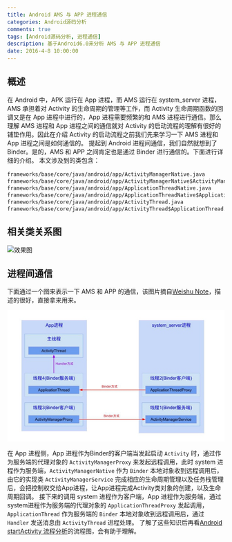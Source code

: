 ```yaml
---
title: Android AMS 与 APP 进程通信
categories: Android源码分析
comments: true
tags: [Android源码分析, 进程通信]
description: 基于Android6.0来分析 AMS 与 APP 进程通信
date: 2016-4-8 10:00:00
---
```


## 概述

在 Android 中，APK 运行在 App 进程，而 AMS 运行在 system_server 进程，AMS 承担着对 Activity 的生命周期的管理等工作，而 Activity 生命周期函数的回调又是在 App 进程中进行的，App 进程需要频繁的和 AMS 进程进行通信。那么理解 AMS 进程和 App 进程之间的通信就对 Activity 的启动流程的理解有很好的铺垫作用。因此在介绍 Activity 的启动流程之前我们先来学习一下 AMS 进程和 App 进程之间是如何通信的。
提起到 Android 进程间通信，我们自然就想到了 Binder。是的，AMS 和 APP 之间肯定也是通过 Binder 进行通信的。下面进行详细的介绍。
本文涉及到的类包含：

```
frameworks/base/core/java/android/app/ActivityManagerNative.java
frameworks/base/core/java/android/app/ActivityManagerNative$ActivityManagerProxy.java
frameworks/base/core/java/android/app/ApplicationThreadNative.java
frameworks/base/core/java/android/app/ApplicationThreadNative$ApplicationThreadProxy.java
frameworks/base/core/java/android/app/ActivityThread.java
frameworks/base/core/java/android/app/ActivityThread$ApplicationThread.java
```

## 相关类关系图

![效果图](http://www.plantuml.com/plantuml/svg/ZPBFJi904CRlynGJZYPWl6hJ13mO3X0Ik9EbZBgnR9lT3P4eneidEHZ3IKmCDww6Yv54NiQc-1OMsigVjeRRPFStCzzyCmskRS9SiL97xtc0nLeDV-vVlkTZV_JXFKpzzvat-ig1kkB2PP9rqBAPKdW3Y2L7jacUEhOZ3KFrbAPEKv7iaZHDh1CxaqHYbsEkstIbOv5I0LLX5oGqWpu224SJCeNL8p1Qfc4j-UEu39guc3yjnWFlTU9FP_xiRJ4V-PD7D0vN89eRIL7LpHplS-WF9uaS4crSzWNWGfCyPnPXkHo74CvQuYBGlqaKBSsxNFSgJ0IjjhzSr-OMqzmHZKj9h0sifRHabewSIm3L8EuIueuta87Nf7FTmuJXMNXctUqHwa4P7kZFhBkDHvhtf6F9_-d8KBiwjBkKiJh1KnYUG1_AuOxGk2qKudtzFUNpwVAtYVIr0ApF8QoUM7uII9m0x2Q5P9fD-w6Hk6IhY4uzcltnUFQChQSu6jqFP5rtkiVh3f6SWpJg5m00)

<!--   
@startuml
Title "AMS 和 APP 通信相关类图"
skinparam class {
  BorderColor<<system_server>> SeaGreen
  BorderColor<<app_process>> Magenta
} 

note as N1
<b><color:SeaGreen > 运行在系统进程 </color >
<b><color:Magenta > 运行在应用进程 </color >
end note

interface IInterface
class Binder
interface IActivityManager
interface IApplicationThread
abstract class ApplicationThreadNative  <<app_process>>
class ApplicationThreadProxy <<system_server>>
class ApplicationThread  <<app_process>>
class ActivityManagerService <<system_server>>
class ActivityManagerNative <<system_server>>
class ActivityManagerProxy <<app_process>>
class ActivityThread  <<app_process>> {
  ~ ApplicationThread mAppThread;
}
IBinder <|.. Binder
Binder <|-- ActivityManagerNative
Binder <|-- ApplicationThreadNative

IInterface <|.. IActivityManager
IInterface <|.. IApplicationThread

IActivityManager <|.. ActivityManagerProxy
IActivityManager <|.. ActivityManagerNative
IApplicationThread <|.. ApplicationThreadProxy
IApplicationThread <|.. ApplicationThreadNative

ActivityManagerNative <|-- ActivityManagerService
ApplicationThreadNative <|-- ApplicationThread

ActivityThread *-- ApplicationThread
@enduml
-->


## 进程间通信

下面通过一个图来表示一下 AMS 和 APP 的通信，该图片摘自[Weishu Note](http://weishu.me/2016/01/12/binder-index-for-newer/)，描述的很好，直接拿来用来。

![效果图](/images/android-source-code-analysis-ams-app-ipc/ams-ipc-app.png)

在 App 进程侧，App 进程作为Binder的客户端当发起启动 `Activity` 时，通过作为服务端的代理对象的 `ActivityManagerProxy` 来发起远程调用，此时 system 进程作为服务端，`ActivityManagerNative` 作为 `Binder` 本地对象收到远程调用后，由它的实现类 `ActivityManagerService` 完成相应的生命周期管理以及任务栈管理后，会把控制权交给App进程，让App进程完成Activity类对象的创建，以及生命周期回调。
接下来的调用 system 进程作为客户端，App 进程作为服务端，通过system进程作为服务端的代理对象的 `ApplicationThreadProxy` 发起调用，`ApplicationThread` 作为服务端的 `Binder` 本地对象收到远程调用后，通过 `Handler` 发送消息由 `ActivityThread` 进程处理。
了解了这些知识后再看[Android startActivity 流程分析](http://www.heqiangfly.com/2016/04/10/android-source-code-analysis-activity-start-process/)的流程图，会有助于理解。

<!--   
http://duanqz.github.io/2016-01-29-Activity-IPC
http://weishu.me/2016/03/21/understand-plugin-framework-activity-management/
http://weishu.me/2016/01/12/binder-index-for-newer/
-->
